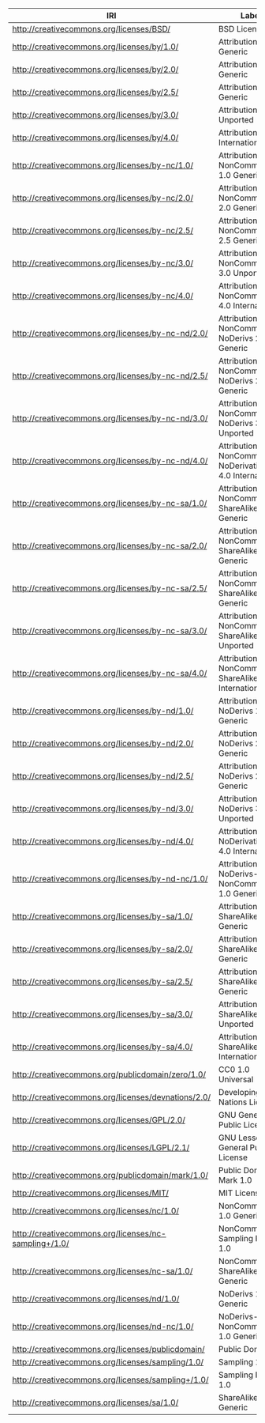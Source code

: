 |                         IRI                         |                          Label                          |
|-----------------------------------------------------|---------------------------------------------------------|
|http://creativecommons.org/licenses/BSD/             |BSD License                                              |
|http://creativecommons.org/licenses/by/1.0/          |Attribution 1.0 Generic                                  |
|http://creativecommons.org/licenses/by/2.0/          |Attribution 2.0 Generic                                  |
|http://creativecommons.org/licenses/by/2.5/          |Attribution 2.5 Generic                                  |
|http://creativecommons.org/licenses/by/3.0/          |Attribution 3.0 Unported                                 |
|http://creativecommons.org/licenses/by/4.0/          |Attribution 4.0 International                            |
|http://creativecommons.org/licenses/by-nc/1.0/       |Attribution-NonCommercial 1.0 Generic                    |
|http://creativecommons.org/licenses/by-nc/2.0/       |Attribution-NonCommercial 2.0 Generic                    |
|http://creativecommons.org/licenses/by-nc/2.5/       |Attribution-NonCommercial 2.5 Generic                    |
|http://creativecommons.org/licenses/by-nc/3.0/       |Attribution-NonCommercial 3.0 Unported                   |
|http://creativecommons.org/licenses/by-nc/4.0/       |Attribution-NonCommercial 4.0 International              |
|http://creativecommons.org/licenses/by-nc-nd/2.0/    |Attribution-NonCommercial-NoDerivs 2.0 Generic           |
|http://creativecommons.org/licenses/by-nc-nd/2.5/    |Attribution-NonCommercial-NoDerivs 2.5 Generic           |
|http://creativecommons.org/licenses/by-nc-nd/3.0/    |Attribution-NonCommercial-NoDerivs 3.0 Unported          |
|http://creativecommons.org/licenses/by-nc-nd/4.0/    |Attribution-NonCommercial-NoDerivatives 4.0 International|
|http://creativecommons.org/licenses/by-nc-sa/1.0/    |Attribution-NonCommercial-ShareAlike 1.0 Generic         |
|http://creativecommons.org/licenses/by-nc-sa/2.0/    |Attribution-NonCommercial-ShareAlike 2.0 Generic         |
|http://creativecommons.org/licenses/by-nc-sa/2.5/    |Attribution-NonCommercial-ShareAlike 2.5 Generic         |
|http://creativecommons.org/licenses/by-nc-sa/3.0/    |Attribution-NonCommercial-ShareAlike 3.0 Unported        |
|http://creativecommons.org/licenses/by-nc-sa/4.0/    |Attribution-NonCommercial-ShareAlike 4.0 International   |
|http://creativecommons.org/licenses/by-nd/1.0/       |Attribution-NoDerivs 1.0 Generic                         |
|http://creativecommons.org/licenses/by-nd/2.0/       |Attribution-NoDerivs 2.0 Generic                         |
|http://creativecommons.org/licenses/by-nd/2.5/       |Attribution-NoDerivs 2.5 Generic                         |
|http://creativecommons.org/licenses/by-nd/3.0/       |Attribution-NoDerivs 3.0 Unported                        |
|http://creativecommons.org/licenses/by-nd/4.0/       |Attribution-NoDerivatives 4.0 International              |
|http://creativecommons.org/licenses/by-nd-nc/1.0/    |Attribution-NoDerivs-NonCommercial 1.0 Generic           |
|http://creativecommons.org/licenses/by-sa/1.0/       |Attribution-ShareAlike 1.0 Generic                       |
|http://creativecommons.org/licenses/by-sa/2.0/       |Attribution-ShareAlike 2.0 Generic                       |
|http://creativecommons.org/licenses/by-sa/2.5/       |Attribution-ShareAlike 2.5 Generic                       |
|http://creativecommons.org/licenses/by-sa/3.0/       |Attribution-ShareAlike 3.0 Unported                      |
|http://creativecommons.org/licenses/by-sa/4.0/       |Attribution-ShareAlike 4.0 International                 |
|http://creativecommons.org/publicdomain/zero/1.0/    |CC0 1.0 Universal                                        |
|http://creativecommons.org/licenses/devnations/2.0/  |Developing Nations License                               |
|http://creativecommons.org/licenses/GPL/2.0/         |GNU General Public License                               |
|http://creativecommons.org/licenses/LGPL/2.1/        |GNU Lesser General Public License                        |
|http://creativecommons.org/publicdomain/mark/1.0/    |Public Domain Mark 1.0                                   |
|http://creativecommons.org/licenses/MIT/             |MIT License                                              |
|http://creativecommons.org/licenses/nc/1.0/          |NonCommercial 1.0 Generic                                |
|http://creativecommons.org/licenses/nc-sampling+/1.0/|NonCommercial Sampling Plus 1.0                          |
|http://creativecommons.org/licenses/nc-sa/1.0/       |NonCommercial-ShareAlike 1.0 Generic                     |
|http://creativecommons.org/licenses/nd/1.0/          |NoDerivs 1.0 Generic                                     |
|http://creativecommons.org/licenses/nd-nc/1.0/       |NoDerivs-NonCommercial 1.0 Generic                       |
|http://creativecommons.org/licenses/publicdomain/    |Public Domain                                            |
|http://creativecommons.org/licenses/sampling/1.0/    |Sampling 1.0                                             |
|http://creativecommons.org/licenses/sampling+/1.0/   |Sampling Plus 1.0                                        |
|http://creativecommons.org/licenses/sa/1.0/          |ShareAlike 1.0 Generic                                   |

